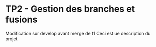 # TP2 - Gestion des branches et fusions
Modification sur develop avant merge de f1
Ceci est ue description du projet
